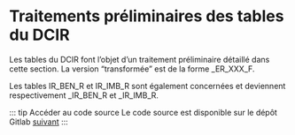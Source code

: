 # Traitements préliminaires des tables du DCIR
<!-- SPDX-License-Identifier: MPL-2.0 -->

Les tables du DCIR font l’objet d’un traitement préliminaire détaillé dans cette section. La version “transformée” est de la forme _ER_XXX_F. 

Les tables IR_BEN_R et IR_IMB_R sont également concernées et deviennent respectivement _IR_BEN_R et _IR_IMB_R.

::: tip Accéder au code source
Le code source est disponible sur le dépôt Gitlab [suivant](https://gitlab.com/healthdatahub/snds_omop)
:::
